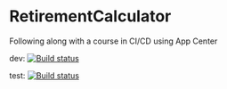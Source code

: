 # RetirementCalculator
Following along with a course in CI/CD using App Center

dev: [![Build status](https://build.appcenter.ms/v0.1/apps/f8159795-7168-4b4c-8ca7-1a86d6cce720/branches/dev/badge)](https://appcenter.ms)

test: [![Build status](https://build.appcenter.ms/v0.1/apps/f8159795-7168-4b4c-8ca7-1a86d6cce720/branches/test/badge)](https://appcenter.ms)
